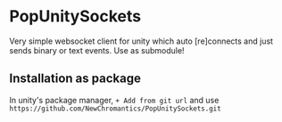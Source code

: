 PopUnitySockets
===================
Very simple websocket client for unity which auto [re]connects and just sends binary or text events. Use as submodule!

Installation as package
--------------------
In unity's package manager, `+ Add from git url` and use `https://github.com/NewChromantics/PopUnitySockets.git`

